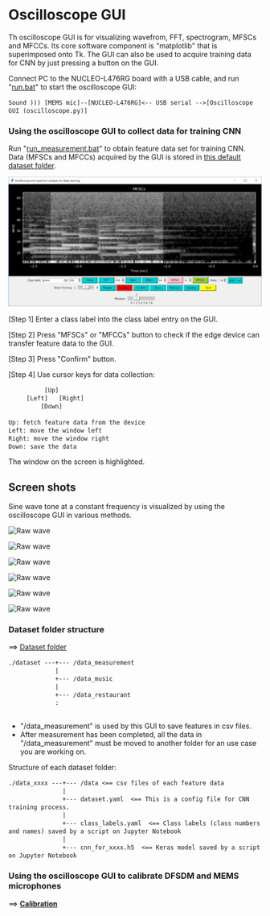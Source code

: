 # Oscilloscope GUI

Th oscilloscope GUI is for visualizing wavefrom, FFT, spectrogram, MFSCs and MFCCs. Its core software component is "matplotlib" that is superimposed onto Tk. The GUI can also be used to acquire training data for CNN by just pressing a button on the GUI.

Connect PC to the NUCLEO-L476RG board with a USB cable, and run "[run.bat](./run.bat)" to start the oscilloscope GUI:
```
Sound ))) [MEMS mic]--[NUCLEO-L476RG]<-- USB serial -->[Oscilloscope GUI (oscilloscope.py)]
```

### Using the oscilloscope GUI to collect data for training CNN

Run "[run_measurement.bat](./run_measurement.bat)" to obtain feature data set for training CNN. Data (MFSCs and MFCCs) acquired by the GUI is stored in [this default dataset folder](../dataset/data_measurement).

![](./screenshots/gui_mfsc_measurement.jpg)

[Step 1] Enter a class label into the class label entry on the GUI.

[Step 2] Press "MFSCs" or "MFCCs" button to check if the edge device can transfer feature data to the GUI.

[Step 3] Press "Confirm" button.

[Step 4] Use cursor keys for data collection:

```
          [Up]
     [Left]   [Right]
         [Down]

Up: fetch feature data from the device
Left: move the window left
Right: move the window right
Down: save the data
```

The window on the screen is highlighted.

## Screen shots

Sine wave tone at a constant frequency is visualized by using the oscilloscope GUI in various methods.

![Raw wave](./screenshots2019/gui_raw_wave.jpg)

![Raw wave](./screenshots2019/gui_fft.jpg)

![Raw wave](./screenshots2019/gui_spectrogram.jpg)

![Raw wave](./screenshots2019/gui_welch.jpg)

![Raw wave](./screenshots2019/gui_mfsc.jpg)

![Raw wave](./screenshots2019/gui_mfcc.jpg)

### Dataset folder structure

==> [Dataset folder](../dataset)

```
./dataset ---+--- /data_measurement
             |
             +--- /data_music
             |
             +--- /data_restaurant
             :
             
```

- "/data_measurement" is used by this GUI to save features in csv files.
- After measurement has been completed, all the data in "/data_measurement" must be moved to another folder for an use case you are working on.

Structure of each dataset folder:
```
./data_xxxx ---+--- /data <== csv files of each feature data
               |
               +--- dataset.yaml  <== This is a config file for CNN training process.
               |
               +--- class_labels.yaml  <== Class labels (class numbers and names) saved by a script on Jupyter Notebook
               |
               +--- cnn_for_xxxx.h5  <== Keras model saved by a script on Jupyter Notebook 
```
### Using the oscilloscope GUI to calibrate DFSDM and MEMS microphones

==> **[Calibration](./CALIBRATION.md)**


